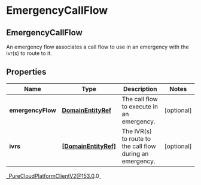 # EmergencyCallFlow

## EmergencyCallFlow
An emergency flow associates a call flow to use in an emergency with the ivr(s) to route to it.

## Properties

|Name | Type | Description | Notes|
|------------ | ------------- | ------------- | -------------|
| **emergencyFlow** | [**DomainEntityRef**](DomainEntityRef) | The call flow to execute in an emergency. | [optional] |
| **ivrs** | [**[DomainEntityRef]**](DomainEntityRef) | The IVR(s) to route to the call flow during an emergency. | [optional] |



_PureCloudPlatformClientV2@153.0.0_
